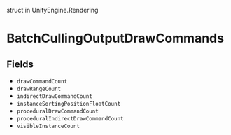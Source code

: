 struct in UnityEngine.Rendering
# BatchCullingOutputDrawCommands

## Fields
- `drawCommandCount`
- `drawRangeCount`
- `indirectDrawCommandCount`
- `instanceSortingPositionFloatCount`
- `proceduralDrawCommandCount`
- `proceduralIndirectDrawCommandCount`
- `visibleInstanceCount`
